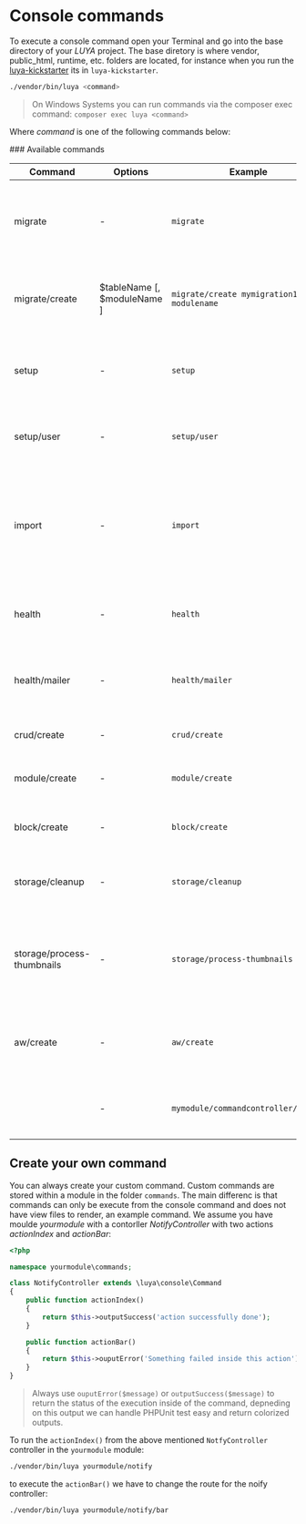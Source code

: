 Console commands
================

To execute a console command open your Terminal and go into the base directory of your *LUYA* project. The base diretory is where vendor, public_html, runtime, etc. folders are located, for instance when you run the [luya-kickstarter](install.md) its in `luya-kickstarter`.

```sh
./vendor/bin/luya <command>
```

> On Windows Systems you can run commands via the composer exec command: `composer exec luya <command>`

Where *command* is one of the following commands below:

### Available commands

|Command            |Options                      |Example                  |Description
| --------         | ---------------              | ---------                 | ---------
|migrate           |-                             |`migrate`                 |Execute all migrations from all modules, updates your database if any.
|migrate/create    |$tableName [, $moduleName ]   |`migrate/create mymigration1 modulename` |Create new migration file named `mymigration1` in the module `modulename`.
|setup             |-                             |`setup`              |Execute the *LUYA* Setup will create a user, group and base table informations.
|setup/user        |-                            |`setup/user`         |Create a new user for the *LUYA* Admin from command line.
|import            |-                             |`import`             |Updates permission, import cms blocks, updates cms layouts, updates image filters. Create your custom [importer](app-module.md#import-method)
|health            |-                             |`health`             |Tests all basic directory if they are writeable and existing.
|health/mailer     |-                             |`health/mailer`      |Check if you mailer component is working and can send mails.
|crud/create       |-                             |`crud/create`        |Create new [NgRest CRUD](app-admin-module-ngrest.md) with a wizzard.
|module/create     |-                             |`module/create`      |Create new [frontend/admin module](app-module.md) with a wizzard.
|block/create		|-								|`block/create`	|Create new [CMS content blocks](app-blocks.md) with a wizzard.
|storage/cleanup|-|`storage/cleanup`|Cleanup not existing files compare file system and database.
|storage/process-thumbnails|-|`storage/process-thumbnails`|Create all thumbnails for filemanager preview. Otherwhise they are created on request load.
|aw/create|-|`aw/create`|Generate a new Active Window class file based on your configuration.
|<route>|-|`mymodule/commandcontroller/action`|All comands stored in the folder `commands` can be run by default routing.


Create your own command
------------------------
You can always create your custom command. Custom commands are stored within a module in the folder `commands`. The main differenc is that commands can only be execute from the console command and does not have view files to render, an example command. We assume you have moulde *yourmodule* with a contorller *NotifyController* with two actions *actionIndex* and *actionBar*:


```php
<?php

namespace yourmodule\commands;

class NotifyController extends \luya\console\Command
{
    public function actionIndex()
    {
    	return $this->outputSuccess('action successfully done');
    }

	public function actionBar()
	{
		return $this->ouputError('Something failed inside this action');
	}
}
```

> Always use `ouputError($message)` or `outputSuccess($message)` to return the status of the execution inside of the command, depneding on this output we can handle PHPUnit test easy and return colorized outputs.

To run the `actionIndex()` from the above mentioned `NotfyController` controller in the `yourmodule` module:

```sh
./vendor/bin/luya yourmodule/notify
```

to execute the `actionBar()` we have to change the route for the noify controller:

```sh
./vendor/bin/luya yourmodule/notify/bar
```


